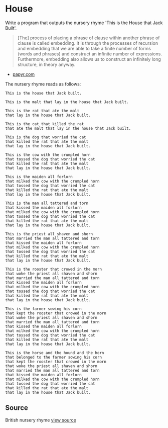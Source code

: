 # House

Write a program that outputs the nursery rhyme 'This is the House that Jack Built'.

> [The] process of placing a phrase of clause within another phrase of clause is called embedding. It is through the processes of recursion and embedding that we are able to take a finite number of forms (words and phrases) and construct an infinite number of expressions. Furthermore, embedding also allows us to construct an infinitely long structure, in theory anyway.

- [papyr.com](http://papyr.com/hypertextbooks/grammar/ph_noun.htm)


The nursery rhyme reads as follows:

```plain
This is the house that Jack built.

This is the malt that lay in the house that Jack built.

This is the rat that ate the malt
that lay in the house that Jack built.

This is the cat that killed the rat
that ate the malt that lay in the house that Jack built.

This is the dog that worried the cat
that killed the rat that ate the malt
that lay in the house that Jack built.

This is the cow with the crumpled horn
that tossed the dog that worried the cat
that killed the rat that ate the malt
that lay in the house that Jack built.

This is the maiden all forlorn
that milked the cow with the crumpled horn
that tossed the dog that worried the cat
that killed the rat that ate the malt
that lay in the house that Jack built.

This is the man all tattered and torn
that kissed the maiden all forlorn
that milked the cow with the crumpled horn
that tossed the dog that worried the cat
that killed the rat that ate the malt
that lay in the house that Jack built.

This is the priest all shaven and shorn
that married the man all tattered and torn
that kissed the maiden all forlorn
that milked the cow with the crumpled horn
that tossed the dog that worried the cat
that killed the rat that ate the malt
that lay in the house that Jack built.

This is the rooster that crowed in the morn
that woke the priest all shaven and shorn
that married the man all tattered and torn
that kissed the maiden all forlorn
that milked the cow with the crumpled horn
that tossed the dog that worried the cat
that killed the rat that ate the malt
that lay in the house that Jack built.

This is the farmer sowing his corn
that kept the rooster that crowed in the morn
that woke the priest all shaven and shorn
that married the man all tattered and torn
that kissed the maiden all forlorn
that milked the cow with the crumpled horn
that tossed the dog that worried the cat
that killed the rat that ate the malt
that lay in the house that Jack built.

This is the horse and the hound and the horn
that belonged to the farmer sowing his corn
that kept the rooster that crowed in the morn
that woke the priest all shaven and shorn
that married the man all tattered and torn
that kissed the maiden all forlorn
that milked the cow with the crumpled horn
that tossed the dog that worried the cat
that killed the rat that ate the malt
that lay in the house that Jack built.
```



## Source

British nursery rhyme [view source](http://en.wikipedia.org/wiki/This_Is_The_House_That_Jack_Built)
